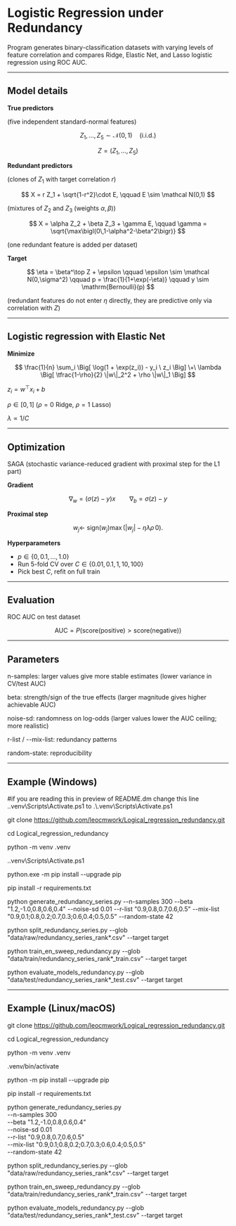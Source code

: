 # Logistic Regression under Redundancy

Program generates binary-classification datasets with varying levels of feature correlation and compares Ridge, Elastic Net, and Lasso logistic regression using ROC AUC.

---

## Model details

**True predictors**  

(five independent standard-normal features)

$$
Z_1, \ldots, Z_5 \sim \mathcal N(0,1) \quad \text{(i.i.d.)}
$$

$$
Z = (Z_1, \ldots, Z_5)
$$


**Redundant predictors**

(clones of $Z_1$ with target correlation $r$)

$$
X = r Z_1 + \sqrt{1-r^2}\cdot E, 
\qquad 
E \sim \mathcal N(0,1)
$$


(mixtures of $Z_2$ and $Z_3$ (weights $\alpha,\beta$))

$$
X = \alpha Z_2 + \beta Z_3 + \gamma E, 
\qquad 
\gamma = \sqrt{\max\bigl(0\,1-\alpha^2-\beta^2\bigr)}
$$

(one redundant feature is added per dataset)

**Target**

$$
\eta = \beta^\top Z + \epsilon
\qquad 
\epsilon \sim \mathcal N(0,\sigma^2)
\qquad 
p  = \frac{1}{1+\exp(-\eta)}
\qquad 
y \sim \mathrm{Bernoulli}(p)
$$

(redundant features do not enter $\eta$ directly, they are predictive only via correlation with $Z$)

---

## Logistic regression with Elastic Net

**Minimize**

$$
\frac{1}{n} \sum_i \Big[ \log(1 + \exp(z_i)) - y_i \ z_i \Big]
\+\
\lambda \Big[ \tfrac{1-\rho}{2} \|w\|_2^2 + \rho \|w\|_1 \Big]
$$

$z_i = w^\top x_i + b$

$\rho \in [0,1]$ ($\rho=0$ Ridge, $\rho=1$ Lasso)

$\lambda \propto 1/C$

---

## Optimization

SAGA (stochastic variance-reduced gradient with proximal step for the L1 part)  

**Gradient**

$$
\nabla_w = (\sigma(z) - y) x
\qquad
\nabla_b = \sigma(z) - y
$$

**Proximal step**

$$
w_j \leftarrow\ \text{sign}(w_j)\max\bigl(|w_j| - \eta \lambda \rho\, 0 \bigr).
$$

**Hyperparameters** 

- $p \in \{0, 0.1, \dots, 1.0\}$  
- Run 5-fold CV over $C \in \{0.01, 0.1, 1, 10, 100\}$  
- Pick best $C$, refit on full train  

---

## Evaluation  

ROC AUC on test dataset  

$$
\text{AUC} = P(\text{score(positive)} > \text{score(negative)})
$$

---

## Parameters

n-samples: larger values give more stable estimates (lower variance in CV/test AUC)

beta: strength/sign of the true effects (larger magnitude gives higher achievable AUC)

noise-sd: randomness on log-odds (larger values lower the AUC ceiling; more realistic)

r-list / --mix-list: redundancy patterns

random-state: reproducibility

---

## Example (Windows) 

#if you are reading this in preview of README.dm change this line ..venv\Scripts\Activate.ps1 to .\\.venv\Scripts\Activate.ps1 

git clone https://github.com/leocmwork/Logical_regression_redundancy.git

cd Logical_regression_redundancy

python -m venv .venv

.\.venv\Scripts\Activate.ps1 

python.exe -m pip install --upgrade pip

pip install -r requirements.txt

python generate_redundancy_series.py --n-samples 300 --beta "1.2,-1.0,0.8,0.6,0.4" --noise-sd 0.01 --r-list "0.9,0.8,0.7,0.6,0.5" --mix-list "0.9,0.1;0.8,0.2;0.7,0.3;0.6,0.4;0.5,0.5" --random-state 42

python split_redundancy_series.py --glob "data/raw/redundancy_series_rank*.csv" --target target

python train_en_sweep_redundancy.py --glob "data/train/redundancy_series_rank*_train.csv" --target target

python evaluate_models_redundancy.py --glob "data/test/redundancy_series_rank*_test.csv" --target target

---

## Example (Linux/macOS)

git clone https://github.com/leocmwork/Logical_regression_redundancy.git

cd Logical_regression_redundancy

python -m venv .venv

.venv/bin/activate

python -m pip install --upgrade pip

pip install -r requirements.txt
  
python generate_redundancy_series.py \
  --n-samples 300 \
  --beta "1.2,-1.0,0.8,0.6,0.4" \
  --noise-sd 0.01 \
  --r-list "0.9,0.8,0.7,0.6,0.5" \
  --mix-list "0.9,0.1;0.8,0.2;0.7,0.3;0.6,0.4;0.5,0.5" \
  --random-state 42

python split_redundancy_series.py --glob "data/raw/redundancy_series_rank*.csv" --target target

python train_en_sweep_redundancy.py --glob "data/train/redundancy_series_rank*_train.csv" --target target

python evaluate_models_redundancy.py --glob "data/test/redundancy_series_rank*_test.csv" --target target
